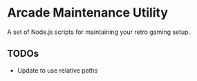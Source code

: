 # Arcade Maintenance Utility

A set of Node.js scripts for maintaining your retro gaming setup.

## TODOs

* Update to use relative paths
